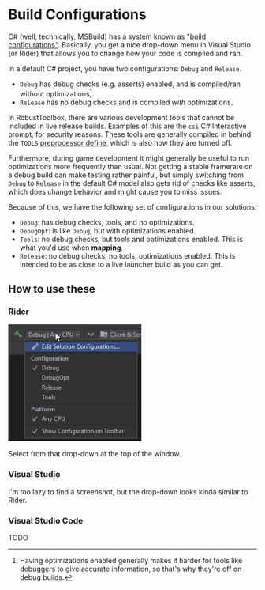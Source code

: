 # Build Configurations

C# (well, technically, MSBuild) has a system known as ["build configurations"](https://learn.microsoft.com/en-us/visualstudio/ide/understanding-build-configurations?view=vs-2022). Basically, you get a nice drop-down menu in Visual Studio (or Rider) that allows you to change how your code is compiled and ran.

In a default C# project, you have two configurations: `Debug` and `Release`.
* `Debug` has debug checks (e.g. asserts) enabled, and is compiled/ran without optimizations[^optimizations].
* `Release` has no debug checks and is compiled *with* optimizations.

In RobustToolbox, there are various development tools that cannot be included in live release builds. Examples of this are the `csi` C# Interactive prompt, for security reasons. These tools are generally compiled in behind the `TOOLS` [preprocessor define](./preprocessor-defines.md), which is also how they are turned off.

Furthermore, during game development it might generally be useful to run optimizations more frequently than usual. Not getting a stable framerate on a debug build can make testing rather painful, but simply switching from `Debug` to `Release` in the default C# model also gets rid of checks like asserts, which does change behavior and might cause you to miss issues.

Because of this, we have the following set of configurations in our solutions:

* `Debug`: has debug checks, tools, and no optimizations.
* `DebugOpt`: is like `Debug`, but with optimizations enabled.
* `Tools`: no debug checks, but tools and optimizations enabled. This is what you'd use when **mapping**.
* `Release`: no debug checks, no tools, optimizations enabled. This is intended to be as close to a live launcher build as you can get.

[^optimizations]: Having optimizations enabled generally makes it harder for tools like debuggers to give accurate information, so that's why they're off on debug builds. 

## How to use these

### Rider

![build-configurations.png](../assets/images/build-configurations.png)

Select from that drop-down at the top of the window.

### Visual Studio

I'm too lazy to find a screenshot, but the drop-down looks kinda similar to Rider.

### Visual Studio Code

TODO



